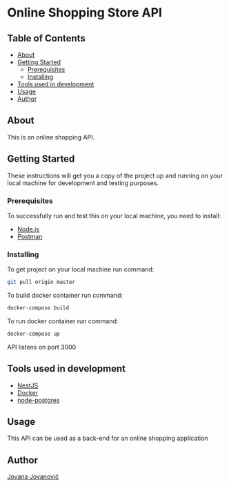 # Online Shopping Store API

## Table of Contents
- [About](#about)
- [Getting Started](#start)
  - [Prerequisites](#prerequisites)
  - [Installing](#installing)
- [Tools used in development](#tools)
- [Usage](#usage)
- [Author](#author)

## About<a name="about"></a>

This is an online shopping API.

## Getting Started<a name="start"></a>
These instructions will get you a copy of the project up and running on your local machine for development and testing purposes.

### Prerequisites<a name="prerequisites"></a>

To successfully run and test this on your local machine, you need to install:
- [Node.js](https://nodejs.org/en/)
- [Postman](https://www.postman.com/)


### Installing<a name="installing"></a>
To get project on your local machine run command:

```bash
git pull origin master
```

To build docker container run command:

```bash
docker-compose build
```

To run docker container run command:

```bash
docker-compose up
```

API listens on port 3000

## Tools used in development<a name="tools"></a>

- [NestJS](https://nestjs.com/)
- [Docker](https://www.docker.com/)
- [node-postgres](https://node-postgres.com/)

## Usage<a name="usage"></a>

This API can be used as a back-end for an online shopping application

## Author<a name="author"></a>

[Jovana Jovanović](https://github.com/jjovana314/)
